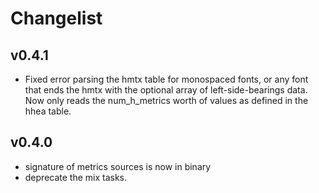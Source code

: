 # Changelist

## v0.4.1
  * Fixed error parsing the hmtx table for monospaced fonts, or any font that ends the hmtx with the optional array of left-side-bearings data. Now only reads the num_h_metrics worth of values as defined in the hhea table.

## v0.4.0
  * signature of metrics sources is now in binary
  * deprecate the mix tasks.